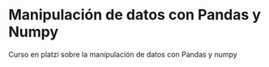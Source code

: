 # Manipulación de datos con Pandas y Numpy
Curso en platzi sobre la manipulación de datos con Pandas y numpy
